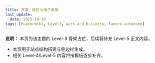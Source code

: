 ```yaml
---
title: 开票、账目与电子发票
last_update:
  date: 2025-10-10
tags: [HuarenWiki, Level3, work-and-business, lavoro-autonomo]
---
```

**说明：** 本页为该主题的 Level-3 骨架占位，后续将补充 Level-5 正文内容。

- 本页用于站点结构搭建与侧边栏生成。
- 相关 Level-4/Level-5 内容将按模板逐步补齐。
